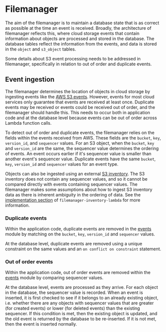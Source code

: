 # Filemanager

The aim of the filemanager is to maintain a database state that is as correct as possible at the time an event is received.
Broadly, the architecture of filemanager reflects this, where cloud storage events that contain information about objects
are processed and stored in the database. The database tables reflect the information from the events, and data is stored
in the `object` and `s3_object` tables.

Some details about S3 event processing needs to be addressed in filemanager, specifically in relation to out of order
and duplicate events.

## Event ingestion

The filemanager determines the location of objects in cloud storage by ingesting events like the [AWS S3 events][s3-events].
However, events for most cloud services only guarantee that events are received at least once. Duplicate events may be received
or events could be received out of order, and the filemanager should handle this. This needs to occur both in application
code and at the database level because events can be out of order across Lambda function calls.

To detect out of order and duplicate events, the filemanager relies on the fields within the events received from AWS.
These fields are the `bucket`, `key`, `version_id`, and `sequencer` values. For an S3 object, when the `bucket`, `key`
and `version_id` are the same, the sequencer value determines the ordering of events. An event occurs earlier if it's
sequencer value is smaller than another event's sequencer value. Duplicate events have the same `bucket`, `key`,
`version_id` and `sequencer` values for an event type.

Objects can also be ingested using an external [S3 inventory][s3-inventory]. The S3 inventory does not contain any 
sequencer values, and so it cannot be compared directly with events containing sequencer values. The filemanager makes
some assumptions about how to ingest S3 inventory data as there is inherent ambiguity in the ordering of data.
See the [implementation section][inventory-implementation] of `filemanager-inventory-lambda` for more information.

### Duplicate events

Within the application code, duplicate events are removed in the [events] module by matching on the `bucket`, `key`,
`version_id` and `sequencer` values.

At the database level, duplicate events are removed using a unique constraint on the same values and an
`on conflict on constraint` statement.

### Out of order events

Within the application code, out of order events are removed within the [events] module by comparing sequencer values.

At the database level, events are processed as they arrive. For each object in the database, the sequencer value is
recorded. When an event is inserted, it is first checked to see if it belongs to an already existing object, i.e. whether
there are any objects with sequencer values that are greater (for created events) or lower (for deleted events) than the
existing sequencer. If this condition is met, then the existing object is updated, and the old event is returned by the
database to be re-inserted. If it is not met, then the event is inserted normally.

[events]: ../filemanager/src/events
[s3-events]: https://docs.aws.amazon.com/AmazonS3/latest/userguide/EventNotifications.html
[s3-inventory]: https://docs.aws.amazon.com/AmazonS3/latest/userguide/storage-inventory.html
[inventory-implementation]: ../filemanager-inventory-lambda/README.md#implementation